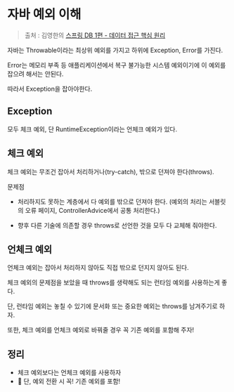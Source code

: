 자바 예외 이해
==
> 출처 : 김영한의 [스프링 DB 1편 - 데이터 접근 핵심 원리](https://www.inflearn.com/course/%EC%8A%A4%ED%94%84%EB%A7%81-db-1/dashboard)

자바는 Throwable이라는 최상위 예외를 가지고 하위에 Exception, Error를 가진다.

Error는 메모리 부족 등 애플리케이션에서 복구 불가능한 시스템 예외이기에 이 예외를 잡으려 해서는 안된다.

따라서 Exception을 잡아야한다.

Exception
--
모두 체크 예외, 단 RuntimeException이라는 언체크 예외가 있다.

체크 예외
--
체크 예외는 무조건 잡아서 처리하거나(try-catch), 밖으로 던져야 한다(throws).

문제점

- 처리하지도 못하는 계층에서 다 예외를 밖으로 던져야 한다.
(예외의 처리는 서블릿의 오류 페이지, ControllerAdvice에서 공통 처리한다.)

- 향후 다른 기술에 의존할 경우 throws로 선언한 것을 모두 다 교체해 줘야한다.

언체크 예외
--
언체크 예외는 잡아서 처리하지 않아도 직접 밖으로 던지지 않아도 된다.

체크 예외의 문제점을 보았을 때 throws를 생략해도 되는 런타임 예외를 사용하는게 좋다.

단, 런타임 예외는 놓칠 수 있기에 문서화 또는 중요한 예외는 throws를 남겨주기로 하자.

또한, 체크 예외를 언체크 예외로 바꿔줄 경우 꼭 기존 예외를 포함해 주자!

정리
--
- 체크 예외보다는 언체크 예외를 사용하자
- :rocket: 단, 예외 전환 시 꼭! 기존 예외를 포함!